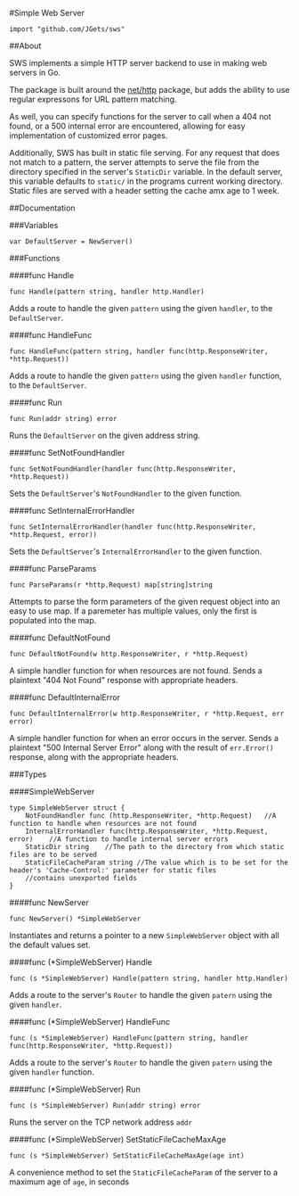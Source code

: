 #Simple Web Server

````
import "github.com/JGets/sws"
````

##About

SWS implements a simple HTTP server backend to use in making web servers in Go.

The package is built around the [net/http](http://golang.org/pkg/net/http/) package, but adds the ability to use regular expressons for URL pattern matching.

As well, you can specify functions for the server to call when a 404 not found, or a 500 internal error are encountered, allowing for easy implementation of customized error pages.

Additionally, SWS has built in static file serving. For any request that does not match to a pattern, the server attempts to serve the file from the directory specified in the server's `StaticDir` variable. In the default server, this variable defaults to `static/` in the programs current working directory. Static files are served with a header setting the cache amx age to 1 week.

##Documentation

###Variables

````
var DefaultServer = NewServer()
````

###Functions

####func Handle
````
func Handle(pattern string, handler http.Handler)
````
Adds a route to handle the given `pattern` using the given `handler`, to the `DefaultServer`.

####func HandleFunc
````
func HandleFunc(pattern string, handler func(http.ResponseWriter, *http.Request))
````
Adds a route to handle the given `pattern` using the given `handler` function, to the `DefaultServer`.

####func Run
````
func Run(addr string) error
````
Runs the `DefaultServer` on the given address string.

####func SetNotFoundHandler
````
func SetNotFoundHandler(handler func(http.ResponseWriter, *http.Request))
````
Sets the `DefaultServer`'s `NotFoundHandler` to the given function.

####func SetInternalErrorHandler
````
func SetInternalErrorHandler(handler func(http.ResponseWriter, *http.Request, error))
````
Sets the `DefaultServer`'s `InternalErrorHandler` to the given function.

####func ParseParams
````
func ParseParams(r *http.Request) map[string]string
````
Attempts to parse the form parameters of the given request object into an easy to use map. If a paremeter has multiple values, only the first is populated into the map.

####func DefaultNotFound
````
func DefaultNotFound(w http.ResponseWriter, r *http.Request)
````
A simple handler function for when resources are not found. Sends a plaintext "404 Not Found" response with appropriate headers.

####func DefaultInternalError
````
func DefaultInternalError(w http.ResponseWriter, r *http.Request, err error)
````
A simple handler function for when an error occurs in the server. Sends a plaintext "500 Internal Server Error" along with the result of `err.Error()` response, along with the appropriate headers.


###Types

####SimpleWebServer
````
type SimpleWebServer struct {
	NotFoundHandler func (http.ResponseWriter, *http.Request)	//A function to handle when resources are not found
	InternalErrorHandler func(http.ResponseWriter, *http.Request, error)	//A function to handle internal server errors
	StaticDir string	//The path to the directory from which static files are to be served
	StaticFileCacheParam string	//The value which is to be set for the header's 'Cache-Control:' parameter for static files
	//contains unexported fields
}
````

####func NewServer
````
func NewServer() *SimpleWebServer
````
Instantiates and returns a pointer to a new `SimpleWebServer` object with all the default values set.

####func (*SimpleWebServer) Handle
````
func (s *SimpleWebServer) Handle(pattern string, handler http.Handler)
````
Adds a route to the server's `Router` to handle the given `patern` using the given `handler`.

####func (*SimpleWebServer) HandleFunc
````
func (s *SimpleWebServer) HandleFunc(pattern string, handler func(http.ResponseWriter, *http.Request))
````
Adds a route to the server's `Router` to handle the given `patern` using the given `handler` function.

####func (*SimpleWebServer) Run
````
func (s *SimpleWebServer) Run(addr string) error
````
Runs the server on the TCP network address `addr`

####func (*SimpleWebServer) SetStaticFileCacheMaxAge
````
func (s *SimpleWebServer) SetStaticFileCacheMaxAge(age int)
````
A convenience method to set the `StaticFileCacheParam` of the server to a maximum age of `age`, in seconds



